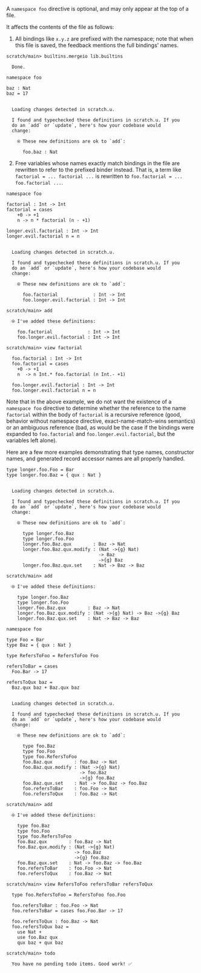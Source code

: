 A `namespace foo` directive is optional, and may only appear at the top of a file.

It affects the contents of the file as follows:

1.  All bindings like `x.y.z` are prefixed with the namespace; note that when this file is saved, the feedback mentions
    the full bindings' names.

``` ucm
scratch/main> builtins.mergeio lib.builtins

  Done.

```
``` unison
namespace foo

baz : Nat
baz = 17
```

``` ucm

  Loading changes detected in scratch.u.

  I found and typechecked these definitions in scratch.u. If you
  do an `add` or `update`, here's how your codebase would
  change:
  
    ⍟ These new definitions are ok to `add`:
    
      foo.baz : Nat

```
2.  Free variables whose names exactly match bindings in the file are rewritten to refer to the prefixed binder instead.
    That is, a term like `factorial = ... factorial ...` is rewritten to `foo.factorial = ... foo.factorial ...`.

``` unison
namespace foo

factorial : Int -> Int
factorial = cases
    +0 -> +1
    n -> n * factorial (n - +1)

longer.evil.factorial : Int -> Int
longer.evil.factorial n = n
```

``` ucm

  Loading changes detected in scratch.u.

  I found and typechecked these definitions in scratch.u. If you
  do an `add` or `update`, here's how your codebase would
  change:
  
    ⍟ These new definitions are ok to `add`:
    
      foo.factorial             : Int -> Int
      foo.longer.evil.factorial : Int -> Int

```
``` ucm
scratch/main> add

  ⍟ I've added these definitions:
  
    foo.factorial             : Int -> Int
    foo.longer.evil.factorial : Int -> Int

scratch/main> view factorial

  foo.factorial : Int -> Int
  foo.factorial = cases
    +0 -> +1
    n  -> n Int.* foo.factorial (n Int.- +1)
  
  foo.longer.evil.factorial : Int -> Int
  foo.longer.evil.factorial n = n

```
Note that in the above example, we do not want the existence of a `namespace foo` directive to determine whether the
reference to the name `factorial` within the body of `factorial` is a recursive reference (good, behavior without
namespace directive, exact-name-match-wins semantics) or an ambiguous reference (bad, as would be the case if the
bindings were expanded to `foo.factorial` and `foo.longer.evil.factorial`, but the variables left alone).

Here are a few more examples demonstrating that type names, constructor names, and generated record accessor names are
all properly handled.

``` unison
type longer.foo.Foo = Bar
type longer.foo.Baz = { qux : Nat }
```

``` ucm

  Loading changes detected in scratch.u.

  I found and typechecked these definitions in scratch.u. If you
  do an `add` or `update`, here's how your codebase would
  change:
  
    ⍟ These new definitions are ok to `add`:
    
      type longer.foo.Baz
      type longer.foo.Foo
      longer.foo.Baz.qux        : Baz -> Nat
      longer.foo.Baz.qux.modify : (Nat ->{g} Nat)
                                  -> Baz
                                  ->{g} Baz
      longer.foo.Baz.qux.set    : Nat -> Baz -> Baz

```
``` ucm
scratch/main> add

  ⍟ I've added these definitions:
  
    type longer.foo.Baz
    type longer.foo.Foo
    longer.foo.Baz.qux        : Baz -> Nat
    longer.foo.Baz.qux.modify : (Nat ->{g} Nat) -> Baz ->{g} Baz
    longer.foo.Baz.qux.set    : Nat -> Baz -> Baz

```
``` unison
namespace foo

type Foo = Bar
type Baz = { qux : Nat }

type RefersToFoo = RefersToFoo Foo

refersToBar = cases
  Foo.Bar -> 17

refersToQux baz =
  Baz.qux baz + Baz.qux baz
```

``` ucm

  Loading changes detected in scratch.u.

  I found and typechecked these definitions in scratch.u. If you
  do an `add` or `update`, here's how your codebase would
  change:
  
    ⍟ These new definitions are ok to `add`:
    
      type foo.Baz
      type foo.Foo
      type foo.RefersToFoo
      foo.Baz.qux        : foo.Baz -> Nat
      foo.Baz.qux.modify : (Nat ->{g} Nat)
                           -> foo.Baz
                           ->{g} foo.Baz
      foo.Baz.qux.set    : Nat -> foo.Baz -> foo.Baz
      foo.refersToBar    : foo.Foo -> Nat
      foo.refersToQux    : foo.Baz -> Nat

```
``` ucm
scratch/main> add

  ⍟ I've added these definitions:
  
    type foo.Baz
    type foo.Foo
    type foo.RefersToFoo
    foo.Baz.qux        : foo.Baz -> Nat
    foo.Baz.qux.modify : (Nat ->{g} Nat)
                         -> foo.Baz
                         ->{g} foo.Baz
    foo.Baz.qux.set    : Nat -> foo.Baz -> foo.Baz
    foo.refersToBar    : foo.Foo -> Nat
    foo.refersToQux    : foo.Baz -> Nat

scratch/main> view RefersToFoo refersToBar refersToQux

  type foo.RefersToFoo = RefersToFoo foo.Foo
  
  foo.refersToBar : foo.Foo -> Nat
  foo.refersToBar = cases foo.Foo.Bar -> 17
  
  foo.refersToQux : foo.Baz -> Nat
  foo.refersToQux baz =
    use Nat +
    use foo.Baz qux
    qux baz + qux baz

scratch/main> todo

  You have no pending todo items. Good work! ✅

```
